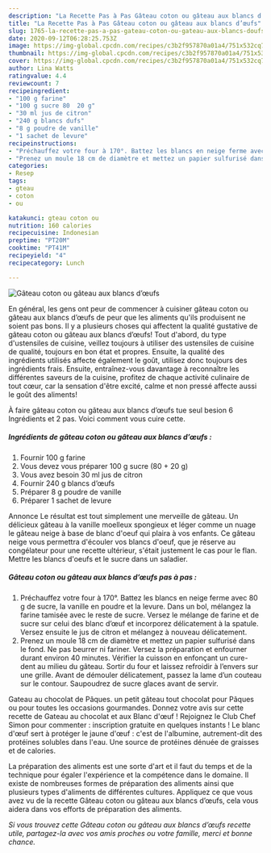 ```yaml
---
description: "La Recette Pas à Pas Gâteau coton ou gâteau aux blancs d’œufs"
title: "La Recette Pas à Pas Gâteau coton ou gâteau aux blancs d’œufs"
slug: 1765-la-recette-pas-a-pas-gateau-coton-ou-gateau-aux-blancs-doufs
date: 2020-09-12T06:28:25.753Z
image: https://img-global.cpcdn.com/recipes/c3b2f957870a01a4/751x532cq70/gateau-coton-ou-gateau-aux-blancs-doeufs-photo-principale-de-la-recette.jpg
thumbnail: https://img-global.cpcdn.com/recipes/c3b2f957870a01a4/751x532cq70/gateau-coton-ou-gateau-aux-blancs-doeufs-photo-principale-de-la-recette.jpg
cover: https://img-global.cpcdn.com/recipes/c3b2f957870a01a4/751x532cq70/gateau-coton-ou-gateau-aux-blancs-doeufs-photo-principale-de-la-recette.jpg
author: Lina Watts
ratingvalue: 4.4
reviewcount: 7
recipeingredient:
- "100 g farine"
- "100 g sucre 80  20 g"
- "30 ml jus de citron"
- "240 g blancs dufs"
- "8 g poudre de vanille"
- "1 sachet de levure"
recipeinstructions:
- "Préchauffez votre four à 170°. Battez les blancs en neige ferme avec 80 g de sucre, la vanille en poudre et la levure. Dans un bol, mélangez la farine tamisée avec le reste de sucre. Versez le mélange de farine et de sucre sur celui des blanc d’œuf et incorporez délicatement à la spatule. Versez ensuite le jus de citron et mélangez à nouveau délicatement."
- "Prenez un moule 18 cm de diamètre et mettez un papier sulfurisé dans le fond. Ne pas beurrer ni fariner. Versez la préparation et enfourner durant environ 40 minutes. Vérifier la cuisson en enfonçant un cure-dent au milieu du gâteau. Sortir du four et laissez refroidir à l’envers sur une grille. Avant de démouler délicatement, passez la lame d’un couteau sur le contour. Saupoudrez de sucre glaces avant de servir."
categories:
- Resep
tags:
- gteau
- coton
- ou

katakunci: gteau coton ou 
nutrition: 160 calories
recipecuisine: Indonesian
preptime: "PT20M"
cooktime: "PT41M"
recipeyield: "4"
recipecategory: Lunch

---
```



![Gâteau coton ou gâteau aux blancs d’œufs](https://img-global.cpcdn.com/recipes/c3b2f957870a01a4/751x532cq70/gateau-coton-ou-gateau-aux-blancs-doeufs-photo-principale-de-la-recette.jpg)

En général, les gens ont peur de commencer à cuisiner gâteau coton ou gâteau aux blancs d’œufs de peur que les aliments qu'ils produisent ne soient pas bons. Il y a plusieurs choses qui affectent la qualité gustative de gâteau coton ou gâteau aux blancs d’œufs! Tout d'abord, du type d'ustensiles de cuisine, veillez toujours à utiliser des ustensiles de cuisine de qualité, toujours en bon état et propres. Ensuite, la qualité des ingrédients utilisés affecte également le goût, utilisez donc toujours des ingrédients frais. Ensuite, entraînez-vous davantage à reconnaître les différentes saveurs de la cuisine, profitez de chaque activité culinaire de tout cœur, car la sensation d'être excité, calme et non pressé affecte aussi le goût des aliments!

<!--inarticleads1-->

À faire gâteau coton ou gâteau aux blancs d’œufs tue seul besion 6 Ingrédients et 2 pas. Voici comment vous cuire cette.

##### Ingrédients de gâteau coton ou gâteau aux blancs d’œufs :

1. Fournir 100 g farine
1. Vous devez vous préparer 100 g sucre (80 + 20 g)
1. Vous avez besoin 30 ml jus de citron
1. Fournir 240 g blancs d’œufs
1. Préparer 8 g poudre de vanille
1. Préparer 1 sachet de levure


Annonce Le résultat est tout simplement une merveille de gâteau. Un délicieux gâteau à la vanille moelleux spongieux et léger comme un nuage le gâteau neige à base de blanc d&#39;oeuf qui plaira à vos enfants. Ce gâteau neige vous permettra d&#39;écouler vos blancs d&#39;oeuf, que je réserve au congélateur pour une recette ultérieur, s&#39;était justement le cas pour le flan. Mettre les blancs d&#39;oeufs et le sucre dans un saladier. 

<!--inarticleads2-->

##### Gâteau coton ou gâteau aux blancs d’œufs pas à pas :

1. Préchauffez votre four à 170°. Battez les blancs en neige ferme avec 80 g de sucre, la vanille en poudre et la levure. Dans un bol, mélangez la farine tamisée avec le reste de sucre. Versez le mélange de farine et de sucre sur celui des blanc d’œuf et incorporez délicatement à la spatule. Versez ensuite le jus de citron et mélangez à nouveau délicatement.
1. Prenez un moule 18 cm de diamètre et mettez un papier sulfurisé dans le fond. Ne pas beurrer ni fariner. Versez la préparation et enfourner durant environ 40 minutes. Vérifier la cuisson en enfonçant un cure-dent au milieu du gâteau. Sortir du four et laissez refroidir à l’envers sur une grille. Avant de démouler délicatement, passez la lame d’un couteau sur le contour. Saupoudrez de sucre glaces avant de servir.


Gateau au chocolat de Pâques. un petit gâteau tout chocolat pour Pâques ou pour toutes les occasions gourmandes. Donnez votre avis sur cette recette de Gateau au chocolat et aux Blanc d&#39;œuf ! Rejoignez le Club Chef Simon pour commenter : inscription gratuite en quelques instants ! Le blanc d&#39;œuf sert à protéger le jaune d&#39;œuf : c&#39;est de l&#39;albumine, autrement-dit des protéines solubles dans l&#39;eau. Une source de protéines dénuée de graisses et de calories. 

<!--inarticleads1-->

<p>
La préparation des aliments est une sorte d'art et il faut du temps et de la technique pour égaler l'expérience et la compétence dans le domaine. Il existe de nombreuses formes de préparation des aliments ainsi que plusieurs types d'aliments de différentes cultures. Appliquez ce que vous avez vu de la recette Gâteau coton ou gâteau aux blancs d’œufs, cela vous aidera dans vos efforts de préparation des aliments.
</p>

<p>
<i>Si vous trouvez cette Gâteau coton ou gâteau aux blancs d’œufs recette utile, partagez-la avec vos amis proches ou votre famille, merci et bonne chance.</i>
</p>
